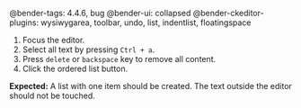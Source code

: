 @bender-tags: 4.4.6, bug
@bender-ui: collapsed
@bender-ckeditor-plugins: wysiwygarea, toolbar, undo, list, indentlist, floatingspace

1. Focus the editor.
2. Select all text by pressing `Ctrl + a`.
3. Press `delete` or `backspace` key to remove all content.
4. Click the ordered list button.

**Expected:** A list with one item should be created. The text outside the editor should not be touched.
